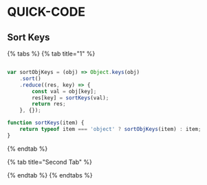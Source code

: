 # QUICK-CODE

## Sort Keys

{% tabs %}
{% tab title="1" %}
```javascript

var sortObjKeys = (obj) => Object.keys(obj)
	.sort()
	.reduce((res, key) => {
		const val = obj[key];
		res[key] = sortKeys(val);
		return res;
	}, {});

function sortKeys(item) {
	return typeof item === 'object' ? sortObjKeys(item) : item;
}
```
{% endtab %}

{% tab title="Second Tab" %}

{% endtab %}
{% endtabs %}

